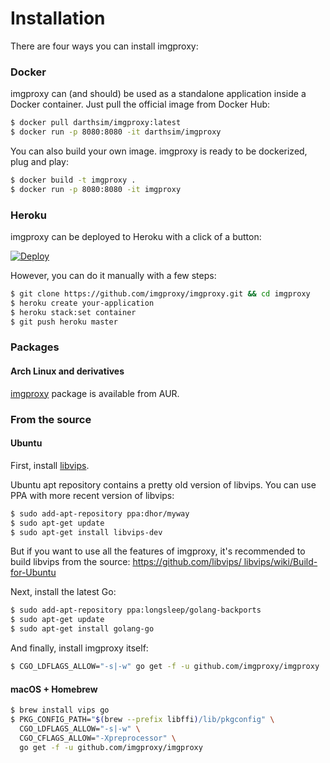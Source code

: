# Installation

There are four ways you can install imgproxy:

### Docker

imgproxy can (and should) be used as a standalone application inside a Docker container. Just pull the official image from Docker Hub:

```bash
$ docker pull darthsim/imgproxy:latest
$ docker run -p 8080:8080 -it darthsim/imgproxy
```

You can also build your own image. imgproxy is ready to be dockerized, plug and play:

```bash
$ docker build -t imgproxy .
$ docker run -p 8080:8080 -it imgproxy
```

### Heroku

imgproxy can be deployed to Heroku with a click of a button:

[![Deploy](https://www.herokucdn.com/deploy/button.svg)](https://heroku.com/deploy?template=https://github.com/imgproxy/imgproxy)

However, you can do it manually with a few steps:

```bash
$ git clone https://github.com/imgproxy/imgproxy.git && cd imgproxy
$ heroku create your-application
$ heroku stack:set container
$ git push heroku master
```

### Packages

#### Arch Linux and derivatives

[imgproxy](https://aur.archlinux.org/packages/imgproxy/) package is available from AUR.

### From the source

#### Ubuntu

First, install [libvips](https://github.com/libvips/libvips).

Ubuntu apt repository contains a pretty old version of libvips. You can use PPA with more recent version of libvips:

```bash
$ sudo add-apt-repository ppa:dhor/myway
$ sudo apt-get update
$ sudo apt-get install libvips-dev
```

But if you want to use all the features of imgproxy, it's recommended to build libvips from the source: [https://github.com/libvips/ libvips/wiki/Build-for-Ubuntu](https://github.com/libvips/libvips/wiki/Build-for-Ubuntu)

Next, install the latest Go:

```bash
$ sudo add-apt-repository ppa:longsleep/golang-backports
$ sudo apt-get update
$ sudo apt-get install golang-go
```

And finally, install imgproxy itself:

```bash
$ CGO_LDFLAGS_ALLOW="-s|-w" go get -f -u github.com/imgproxy/imgproxy
```

#### macOS + Homebrew

```bash
$ brew install vips go
$ PKG_CONFIG_PATH="$(brew --prefix libffi)/lib/pkgconfig" \
  CGO_LDFLAGS_ALLOW="-s|-w" \
  CGO_CFLAGS_ALLOW="-Xpreprocessor" \
  go get -f -u github.com/imgproxy/imgproxy
```
